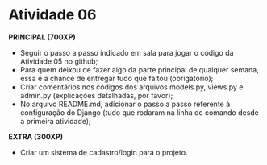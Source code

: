 # Atividade 06

**PRINCIPAL (700XP)**
- Seguir o passo a passo indicado em sala para jogar o código da Atividade 05 no github;
- Para quem deixou de fazer algo da parte principal de qualquer semana, essa é a chance de entregar tudo que faltou (obrigatório);
- Criar comentários nos códigos dos arquivos models.py, views.py e admin.py (explicações detalhadas, por favor);
- No arquivo README.md, adicionar o passo a passo referente à configuração do Django (tudo que rodaram na linha de comando desde a primeira atividade);

**EXTRA (300XP)**
- Criar um sistema de cadastro/login para o projeto.